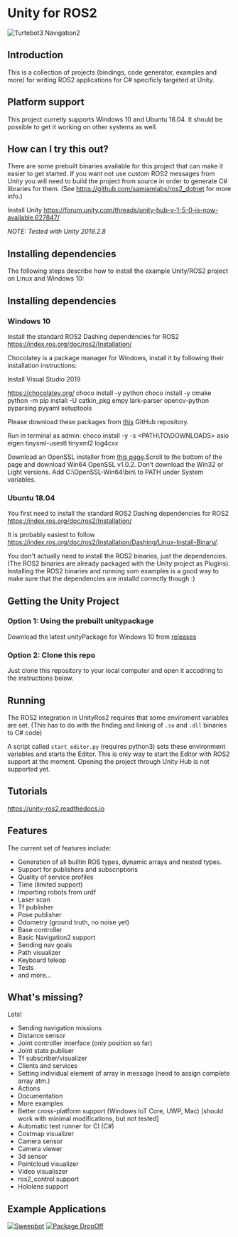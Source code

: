 Unity for ROS2
==============

![Turtebot3 Navigation2](https://i.gyazo.com/98d3d43aae3877593ecaefe4e5ba9a44.gif)

Introduction
------------

This is a collection of projects (bindings, code generator, examples and more) for writing ROS2
applications for C# specificly targeted at Unity.

Platform support
----------------
This project curretly supports Windows 10 and Ubuntu 18.04. It should be possible to get it working on other systems as well.

How can I try this out?
-----------------------
There are some prebuilt binaries available for this project that can make it easier to get started. If you want not use custom ROS2 messages from Unity you will need to build the project from source in order to generate C# libraries for them. (See https://github.com/samiamlabs/ros2_dotnet for more info.)

Install Unity
https://forum.unity.com/threads/unity-hub-v-1-5-0-is-now-available.627847/

*NOTE: Tested with Unity 2019.2.8*

Installing dependencies
-----------------------

The following steps describe how to install the example Unity/ROS2 project on Linux and Windows 10:

Installing dependencies
-----------------------

### Windows 10

Install the standard ROS2 Dashing dependencies for ROS2 https://index.ros.org/doc/ros2/Installation/

Chocolatey is a package manager for Windows, install it by following their installation instructions:

Install Visual Studio 2019

https://chocolatey.org/
choco install -y python
choco install -y cmake
python -m pip install -U catkin_pkg empy lark-parser opencv-python pyparsing pyyaml setuptools

Please download these packages from [this](https://github.com/ros2/choco-packages/releases/latest) GitHub repository.

Run in terminal as admin:
choco install -y -s <PATH\TO\DOWNLOADS\> asio eigen tinyxml-usestl tinyxml2 log4cxx

Download an OpenSSL installer from [this page](https://slproweb.com/products/Win32OpenSSL.html).Scroll to the bottom of the page and download Win64 OpenSSL v1.0.2. Don’t download the Win32 or Light versions.
Add C:\OpenSSL-Win64\bin\ to PATH under System variables.

### Ubuntu 18.04

You first need to install the standard ROS2 Dashing dependencies for ROS2 https://index.ros.org/doc/ros2/Installation/

It is probably easiest to follow https://index.ros.org/doc/ros2/Installation/Dashing/Linux-Install-Binary/.

You don't actually need to install the ROS2 binaries, just the dependencies. (The ROS2 binaries are already packaged with the Unity project as Plugins). Installing the ROS2 binaries and running som examples is a good way to make sure that the dependencies are installd correctly though :)

Getting the Unity Project
-------------------------

### Option 1: Using the prebuilt unitypackage
Download the latest unityPackage for Windows 10 from [releases](https://github.com/DynoRobotics/unity_ros2/releases)

### Option 2: Clone this repo
Just clone this repository to your local computer and open it accodring to the instructions below.

Running
-------
The ROS2 integration in UnityRos2 requires that some enviroment variables are set. (This has to do with the finding and linking of `.so` and `.dll` binaries to C# code)

A script called `start_editor.py` (requires python3) sets these environment variables and starts the Editor. This is only way to start the Editor with ROS2 support at the moment. Opening the project through Unity Hub is not supported yet.

Tutorials
---------
https://unity-ros2.readthedocs.io

Features
--------

The current set of features include:
- Generation of all builtin ROS types, dynamic arrays and nested types.
- Support for publishers and subscriptions
- Quality of service profiles
- Time (limited support)
- Importing robots from urdf
- Laser scan
- Tf publisher
- Pose publisher
- Odometry (ground truth, no noise yet)
- Base controller
- Basic Navigation2 support
- Sending nav goals
- Path visualizer
- Keyboard teleop
- Tests
- and more...


What's missing?
---------------

Lots!
- Sending navigation missions
- Distance sensor
- Joint controller interface (only position so far)
- Joint state publiser
- Tf subscriber/visualizer
- Clients and services
- Setting individual element of array in message (need to assign complete array atm.)
- Actions
- Documentation
- More examples
- Better cross-platform support (Windows IoT Core, UWP, Mac) [should work with minimal modifications, but not tested]
- Automatic test runner for CI (C#)
- Costmap visualizer
- Camera sensor
- Camera viewer
- 3d sensor
- Pointcloud visualizer
- Video visualiszer
- ros2_control support
- Hololens support

Example Applications
--------------------
[![Sweepbot](https://img.youtube.com/vi/eMKbbEQhBTg/0.jpg)](https://www.youtube.com/watch?v=nggGs9ZIdlk)
[![Package DropOff](https://img.youtube.com/vi/2is7kwPeydA/0.jpg)](https://www.youtube.com/watch?v=lptKRANOfCY)
